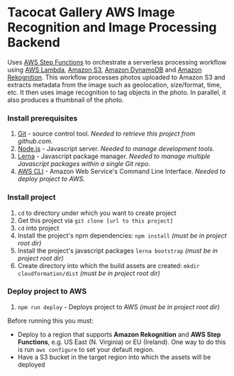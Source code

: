 # Tacocat Gallery AWS Image Recognition and Image Processing Backend

Uses [AWS Step Functions](https://aws.amazon.com/step-functions/) to orchestrate a serverless processing workflow using [AWS Lambda](http://aws.amazon.com/lambda/), [Amazon S3](http://aws.amazon.com/s3/), [Amazon DynamoDB](http://aws.amazon.com/dynamodb/) and [Amazon Rekognition](https://aws.amazon.com/rekognition/). This workflow processes photos uploaded to Amazon S3 and extracts metadata from the image such as geolocation, size/format, time, etc. It then uses image recognition to tag objects in the photo. In parallel, it also produces a thumbnail of the photo.

### Install prerequisites

1. [Git](http://git-scm.com/) - source control tool. _Needed to retrieve this project from github.com._
1. [Node.js](http://nodejs.org/) - Javascript server. _Needed to manage development tools._
1. [Lerna](https://lerna.js.org/) - Javascript package manager. _Needed to manage multiple Javascript packages within a single Git repo._
1. [AWS CLI](https://aws.amazon.com/cli/) - Amazon Web Service's Command Line Interface.  _Needed to deploy project to AWS._

### Install project

1. `cd` to directory under which you want to create project
1. Get this project via `git clone [url to this project]`
1. `cd` into project
1. Install the project's npm dependencies: `npm install` _(must be in project root dir)_
1. Install the project's javascript packages `lerna bootstrap` _(must be in project root dir)_
1. Create directory into which the build assets are created: `mkdir cloudformation/dist` _(must be in project root dir)_

### Deploy project to AWS

1. `npm run deploy` - Deploys project to AWS _(must be in project root dir)_

Before running this you must:
 - Deploy to a region that supports **Amazon Rekognition** and **AWS Step Functions**, e.g. US East (N. Virginia) or EU (Ireland).  One way to do this is run `aws configure` to set your default region.
 - Have a S3 bucket in the target region into which the assets will be deployed
